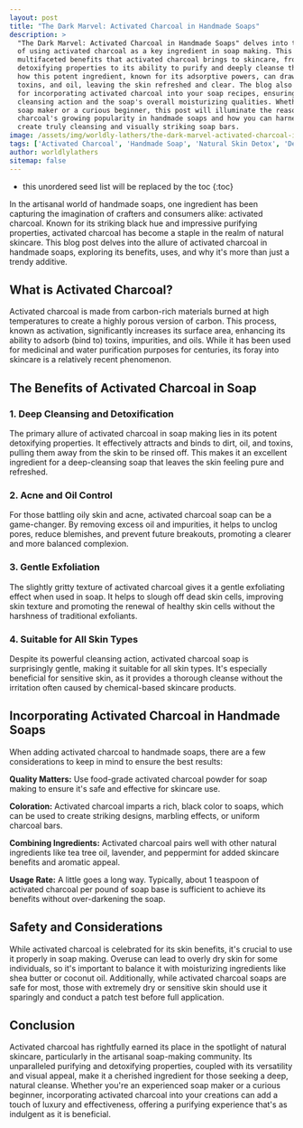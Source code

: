 ```yaml
---
layout: post
title: "The Dark Marvel: Activated Charcoal in Handmade Soaps"
description: >
  "The Dark Marvel: Activated Charcoal in Handmade Soaps" delves into the intriguing world
  of using activated charcoal as a key ingredient in soap making. This post explores the
  multifaceted benefits that activated charcoal brings to skincare, from its profound
  detoxifying properties to its ability to purify and deeply cleanse the skin. We unravel
  how this potent ingredient, known for its adsorptive powers, can draw out impurities,
  toxins, and oil, leaving the skin refreshed and clear. The blog also offers practical tips
  for incorporating activated charcoal into your soap recipes, ensuring a balance between its
  cleansing action and the soap's overall moisturizing qualities. Whether you're a seasoned
  soap maker or a curious beginner, this post will illuminate the reasons behind activated
  charcoal's growing popularity in handmade soaps and how you can harness its benefits to
  create truly cleansing and visually striking soap bars.
image: /assets/img/worldly-lathers/the-dark-marvel-activated-charcoal-in-handmade-soaps.jpg
tags: ['Activated Charcoal', 'Handmade Soap', 'Natural Skin Detox', 'Deep Cleansing Soap', 'Exfoliating Soap']
author: worldlylathers
sitemap: false
---
```


* this unordered seed list will be replaced by the toc
{:toc}

In the artisanal world of handmade soaps, one ingredient has been capturing the imagination
of crafters and consumers alike: activated charcoal. Known for its striking black hue and
impressive purifying properties, activated charcoal has become a staple in the realm of
natural skincare. This blog post delves into the allure of activated charcoal in handmade
soaps, exploring its benefits, uses, and why it's more than just a trendy additive.

## What is Activated Charcoal?

Activated charcoal is made from carbon-rich materials burned at high temperatures to create a
highly porous version of carbon. This process, known as activation, significantly increases
its surface area, enhancing its ability to adsorb (bind to) toxins, impurities, and oils.
While it has been used for medicinal and water purification purposes for centuries, its foray
into skincare is a relatively recent phenomenon.

## The Benefits of Activated Charcoal in Soap

### 1. Deep Cleansing and Detoxification

The primary allure of activated charcoal in soap making lies in its potent detoxifying
properties. It effectively attracts and binds to dirt, oil, and toxins, pulling them away
from the skin to be rinsed off. This makes it an excellent ingredient for a deep-cleansing
soap that leaves the skin feeling pure and refreshed.

### 2. Acne and Oil Control

For those battling oily skin and acne, activated charcoal soap can be a game-changer. By
removing excess oil and impurities, it helps to unclog pores, reduce blemishes, and prevent
future breakouts, promoting a clearer and more balanced complexion.

### 3. Gentle Exfoliation

The slightly gritty texture of activated charcoal gives it a gentle exfoliating effect when
used in soap. It helps to slough off dead skin cells, improving skin texture and promoting
the renewal of healthy skin cells without the harshness of traditional exfoliants.

### 4. Suitable for All Skin Types

Despite its powerful cleansing action, activated charcoal soap is surprisingly gentle, making
it suitable for all skin types. It's especially beneficial for sensitive skin, as it provides
a thorough cleanse without the irritation often caused by chemical-based skincare products.

## Incorporating Activated Charcoal in Handmade Soaps
When adding activated charcoal to handmade soaps, there are a few considerations to keep in
mind to ensure the best results:

**Quality Matters:** Use food-grade activated charcoal powder for soap making to ensure it's
safe and effective for skincare use.

**Coloration:** Activated charcoal imparts a rich, black color to soaps, which can be used to
create striking designs, marbling effects, or uniform charcoal bars.

**Combining Ingredients:** Activated charcoal pairs well with other natural ingredients like
tea tree oil, lavender, and peppermint for added skincare benefits and aromatic appeal.

**Usage Rate:** A little goes a long way. Typically, about 1 teaspoon of activated charcoal
per pound of soap base is sufficient to achieve its benefits without over-darkening the soap.

## Safety and Considerations

While activated charcoal is celebrated for its skin benefits, it's crucial to use it properly
in soap making. Overuse can lead to overly dry skin for some individuals, so it's important
to balance it with moisturizing ingredients like shea butter or coconut oil. Additionally,
while activated charcoal soaps are safe for most, those with extremely dry or sensitive skin
should use it sparingly and conduct a patch test before full application.

## Conclusion

Activated charcoal has rightfully earned its place in the spotlight of natural skincare,
particularly in the artisanal soap-making community. Its unparalleled purifying and
detoxifying properties, coupled with its versatility and visual appeal, make it a cherished
ingredient for those seeking a deep, natural cleanse. Whether you're an experienced soap
maker or a curious beginner, incorporating activated charcoal into your creations can add a
touch of luxury and effectiveness, offering a purifying experience that's as indulgent as it
is beneficial.
